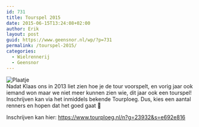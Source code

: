 ```yaml
---
id: 731
title: Tourspel 2015
date: 2015-06-15T13:24:08+02:00
author: Erik
layout: post
guid: https://www.geensnor.nl/wp/?p=731
permalink: /tourspel-2015/
categories:
  - Wielrennerij
  - Geensnor
---
```

![Plaatje](https://static.guim.co.uk/sys-images/Observer/Pix/pictures/2013/4/17/1366192949510/Tour-de-France-1928-with--008.jpg)  
Nadat Klaas ons in 2013 liet zien hoe je de tour voorspelt, en vorig jaar ook iemand won maar we niet meer kunnen zien wie, dit jaar ook een tourspel! Inschrijven kan via het inmiddels bekende Tourploeg. Dus, kies een aantal renners en hopen dat het goed gaat 🙂

Inschrijven kan hier: <https://www.tourploeg.nl/n?g=23932&s=e692e816>